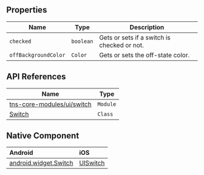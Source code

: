 ## Properties

| Name     | Type    | Description    |
|----------|---------|----------------|
| `checked`   | `boolean` | Gets or sets if a switch is checked or not. |
| `offBackgroundColor` | `Color` | Gets or sets the off-state color. |

## API References

| Name     | Type    | 
|----------|---------|
| [tns-core-modules/ui/switch](http://docs.nativescript.org/api-reference/modules/_ui_switch_.html) | `Module` | 
| [Switch](https://docs.nativescript.org/api-reference/classes/_ui_switch_.switch) | `Class` | 

## Native Component

| Android               | iOS      |
|:----------------------|:---------|
| [android.widget.Switch](http://developer.android.com/reference/android/widget/Switch.html) | [UISwitch](https://developer.apple.com/library/ios/documentation/UIKit/Reference/UISwitch_Class/) |


